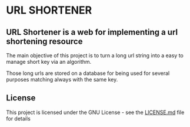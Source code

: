 # URL SHORTENER

URL Shortener is a web for implementing a url shortening resource
--------------------------------------------------------------------------------------

The main objective of this project is to turn a long url string into a easy to manage short key via an algorithm.

Those long urls are stored on a database for being used for several purposes matching always with the same key.

## License

This project is licensed under the GNU License - see the [LICENSE.md](LICENSE.md) file for details
